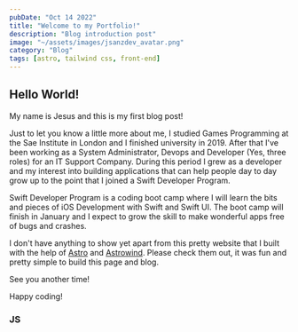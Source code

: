 ```yaml
---
pubDate: "Oct 14 2022"
title: "Welcome to my Portfolio!"
description: "Blog introduction post"
image: "~/assets/images/jsanzdev_avatar.png"
category: "Blog"
tags: [astro, tailwind css, front-end]
---
```


## Hello World!

My name is Jesus and this is my first blog post!

Just to let you know a little more about me, I studied Games Programming at the Sae Institute in London and I finished university in 2019. After that I've been working as a System Administrator, Devops and Developer (Yes, three roles) for an IT Support Company. During this period I grew as a developer and my interest into building applications that can help people day to day grow up to the point that I joined a Swift Developer Program.

Swift Developer Program is a coding boot camp where I will learn the bits and pieces of iOS Development with Swift and Swift UI. The boot camp will finish in January and I expect to grow the skill to make wonderful apps free of bugs and crashes.

I don't have anything to show yet apart from this pretty website that I built with the help of [Astro](https://astro.build/) and [Astrowind](https://astrowind.vercel.app/). Please check them out, it was fun and pretty simple to build this page and blog.

See you another time!

Happy coding!

### JS